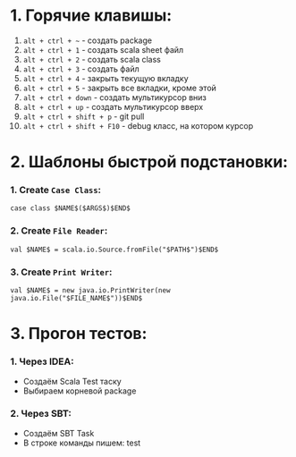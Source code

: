 # 1. Горячие клавишы:
1. `alt + ctrl + ~` - создать package
2. `alt + ctrl + 1` - создать scala sheet файл
3. `alt + ctrl + 2` - создать scala class
4. `alt + ctrl + 3` - создать файл
5. `alt + ctrl + 4` - закрыть текущую вкладку
6. `alt + ctrl + 5` - закрыть все вкладки, кроме этой
7. `alt + ctrl + down` - создать мультикурсор вниз
8. `alt + ctrl + up` - создать мультикурсор вверх
9. `alt + ctrl + shift + p` - git pull
10. `alt + ctrl + shift + F10` - debug класс, на котором курсор

# 2. Шаблоны быстрой подстановки:
### 1. Create `Case Class`:
`case class $NAME$($ARGS$)$END$`
### 2. Create `File Reader`:
`val $NAME$ = scala.io.Source.fromFile("$PATH$")$END$`
### 3. Create `Print Writer`:
`val $NAME$ = new java.io.PrintWriter(new java.io.File("$FILE_NAME$"))$END$`


# 3. Прогон тестов:
### 1. Через IDEA:
  - Создаём Scala Test таску
  - Выбираем корневой package

### 2. Через SBT:
  - Создаём SBT Task
  - В строке команды пишем: test
